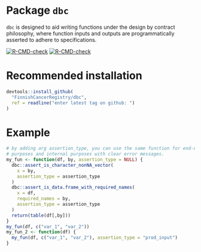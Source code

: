 
<!-- generated by R package codedoc; do not modify! -->

# Package `dbc`


`dbc` is designed to aid writing functions under the design by contract
philosophy, where function inputs and outputs are programmatically
asserted to adhere to specifications.

<!-- badges: start -->
[![R-CMD-check](https://github.com/FinnishCancerRegistry/dbc/actions/workflows/R-CMD-check.yaml/badge.svg)](https://github.com/FinnishCancerRegistry/dbc/actions/workflows/R-CMD-check.yaml)
[![R-CMD-check](https://github.com/FinnishCancerRegistry/dbc/actions/workflows/R-CMD-check.yaml/badge.svg)](https://github.com/FinnishCancerRegistry/dbc/actions/workflows/R-CMD-check.yaml)
<!-- badges: end -->

# Recommended installation

```r
devtools::install_github(
  "FinnishCancerRegistry/dbc",
  ref = readline("enter latest tag on github: ")
)
```

# Example
```r
# by adding arg assertion_type, you can use the same function for end-user
# purposes and internal purposes with clear error messages.
my_fun <- function(df, by, assertion_type = NULL) {
  dbc::assert_is_character_nonNA_vector(
    x = by,
    assertion_type = assertion_type
  )
  dbc::assert_is_data.frame_with_required_names(
    x = df,
    required_names = by,
    assertion_type = assertion_type
  )
  return(table(df[,by]))
}
my_fun(df, c("var_1", "var_2"))
my_fun_2 <- function(df) {
  my_fun(df, c("var_1", "var_2"), assertion_type = "prod_input")
}
```



